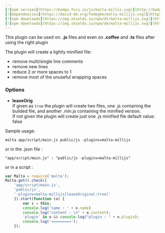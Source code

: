 ```yaml
---
[![npm version](https://badge.fury.io/js/malta-millis.svg)](http://badge.fury.io/js/malta-millijs)
[![Dependencies](https://david-dm.org/fedeghe/malta-millijs.svg)](https://david-dm.org/fedeghe/malta-millijs)
[![npm downloads](https://img.shields.io/npm/dt/malta-millijs.svg)](https://npmjs.org/package/malta-millijs)
[![npm downloads](https://img.shields.io/npm/dm/malta-millijs.svg)](https://npmjs.org/package/malta-millijs)  
---  
```


This plugin can be used on: **.js** files and even on **.coffee** and **.ts** files after using the right plugin  

The plugin will create a lightly minified file:  
- remove multi/single line comments  
- remove new lines  
- reduce 2 or more spaces to 1  
- remove most of the unuseful wrapping spaces  

### Options

- __leaveOrig__  
If given as `true` the plugin will create two files, one .js containing the builded file, and another .min.js containing the minified version.  
If not given the plugin will create just one .js minified file
default value: false


Sample usage:  
```
malta app/script/main.js public/js -plugins=malta-millijs
```
or in the .json file :  
```
"app/script/main.js" : "public/js -plugins=malta-millijs"
```
or in a script : 
``` js
var Malta = require('malta');
Malta.get().check([
    'app/script/main.js',
    'public/js',
    '-plugins=malta-millijs[leaveOriginal:true]'
    ]).start(function (o) {
        var s = this;
        console.log('name : ' + o.name)
        console.log("content : \n" + o.content);
        'plugin' in o && console.log("plugin : " + o.plugin);
        console.log('=========');
    });
```